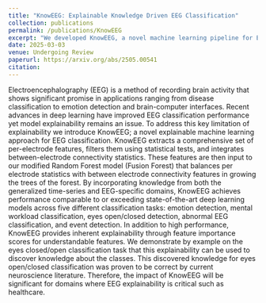 ```yaml
---
title: "KnowEEG: Explainable Knowledge Driven EEG Classification"
collection: publications
permalink: /publications/KnowEEG
excerpt: "We developed KnowEEG, a novel machine learning pipeline for EEG classification that addresses the 'black box' problem of modern deep learning models. By extracting a comprehensive set of understandable features from EEG signals and using a custom tree-based model, KnowEEG achieves state-of-the-art performance while providing full model explainability. This work demonstrates that our approach can not only match the performance of complex deep learning architectures across five different EEG tasks but also discover correct, verifiable neuroscientific knowledge from the data"
date: 2025-03-03
venue: Undergoing Review
paperurl: https://arxiv.org/abs/2505.00541
citation: 
---
```

Electroencephalography (EEG) is a method of recording brain activity that shows significant promise in applications ranging from disease classification to emotion detection and brain-computer interfaces. Recent advances in deep learning have improved EEG classification performance yet model explainability remains an issue. To address this key limitation of explainability we introduce KnowEEG; a novel explainable machine learning approach for EEG classification. KnowEEG extracts a comprehensive set of per-electrode features, filters them using statistical tests, and integrates between-electrode connectivity statistics. These features are then input to our modified Random Forest model (Fusion Forest) that balances per electrode statistics with between electrode connectivity features in growing the trees of the forest. By incorporating knowledge from both the generalized time-series and EEG-specific domains, KnowEEG achieves performance comparable to or exceeding state-of-the-art deep learning models across five different classification tasks: emotion detection, mental workload classification, eyes open/closed detection, abnormal EEG classification, and event detection. In addition to high performance, KnowEEG provides inherent explainability through feature importance scores for understandable features. We demonstrate by example on the eyes closed/open classification task that this explainability can be used to discover knowledge about the classes. This discovered knowledge for eyes open/closed classification was proven to be correct by current neuroscience literature. Therefore, the impact of KnowEEG will be significant for domains where EEG explainability is critical such as healthcare.